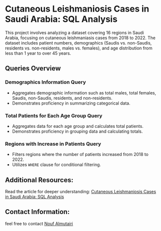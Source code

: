 # Cutaneous Leishmaniosis Cases in Saudi Arabia: SQL Analysis

This project involves analyzing a dataset covering 16 regions in Saudi Arabia, focusing on cutaneous leishmaniasis cases from 2018 to 2022. The dataset includes patient numbers, demographics (Saudis vs. non-Saudis, residents vs. non-residents, males vs. females), and age distribution from less than 1 year to over 45 years.


## Queries Overview


### Demographics Information Query
- Aggregates demographic information such as total males, total females, Saudis, non-Saudis, residents, and non-residents.
- Demonstrates proficiency in summarizing categorical data.

### Total Patients for Each Age Group Query
- Aggregates data for each age group and calculates total patients.
- Demonstrates proficiency in grouping data and calculating totals.

### Regions with Increase in Patients Query
- Filters regions where the number of patients increased from 2018 to 2022.
- Utilizes `WHERE` clause for conditional filtering.




## Additional Resources:
Read the article for deeper understanding: [Cutaneous Leishmaniosis Cases in Saudi Arabia: SQL Analysis](https://www.linkedin.com/in/nouf-almutairi-5671132a2/)

## Contact Information:
feel free to contact [Nouf Almutairi](https://www.linkedin.com/in/nouf-almutairi-5671132a2/)


